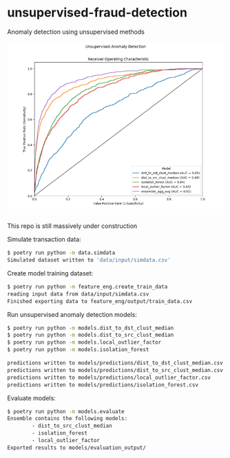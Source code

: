 # unsupervised-fraud-detection
Anomaly detection using unsupervised methods

![](./models/evaluation_output/roc_auc.png)

This repo is still massively under construction

Simulate transaction data:
```bash
$ poetry run python -m data.simdata
Simulated dataset written to 'data/input/simdata.csv'
```

Create model training dataset:
```bash
$ poetry run python -m feature_eng.create_train_data
reading input data from data/input/simdata.csv
Finished exporting data to feature_eng/output/train_data.csv
```

Run unsupervised anomaly detection models:
```bash
$ poetry run python -m models.dist_to_dst_clust_median
$ poetry run python -m models.dist_to_src_clust_median
$ poetry run python -m models.local_outlier_factor
$ poetry run python -m models.isolation_forest
```
```bash
predictions written to models/predictions/dist_to_dst_clust_median.csv
predictions written to models/predictions/dist_to_src_clust_median.csv
predictions written to models/predictions/local_outlier_factor.csv
predictions written to models/predictions/isolation_forest.csv
```

Evaluate models:
```bash
$ poetry run python -m models.evaluate
Ensemble contains the following models:
        - dist_to_src_clust_median
        - isolation_forest
        - local_outlier_factor
Exported results to models/evaluation_output/
```
